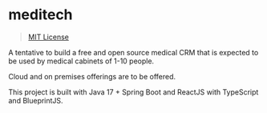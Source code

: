 # meditech

>[MIT License](LICENSE)

A tentative to build a free and open source medical CRM that is expected to be used by medical cabinets of 1-10 people. 

Cloud and on premises offerings are to be offered. 

This project is built with Java 17 + Spring Boot and ReactJS with TypeScript and BlueprintJS.
